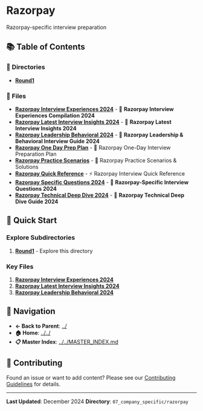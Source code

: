# Razorpay

Razorpay-specific interview preparation

## 📚 Table of Contents

### 📁 Directories

- **[Round1](round1/)**

### 📄 Files

- **[Razorpay Interview Experiences 2024](RAZORPAY_INTERVIEW_EXPERIENCES_2024.md)** - 🎯 **Razorpay Interview Experiences Compilation 2024**
- **[Razorpay Latest Interview Insights 2024](RAZORPAY_LATEST_INTERVIEW_INSIGHTS_2024.md)** - 🚀 **Razorpay Latest Interview Insights 2024**
- **[Razorpay Leadership Behavioral 2024](RAZORPAY_LEADERSHIP_BEHAVIORAL_2024.md)** - 🎯 **Razorpay Leadership & Behavioral Interview Guide 2024**
- **[Razorpay One Day Prep Plan](RAZORPAY_ONE_DAY_PREP_PLAN.md)** - 🚀 Razorpay One-Day Interview Preparation Plan
- **[Razorpay Practice Scenarios](RAZORPAY_PRACTICE_SCENARIOS.md)** - 🎯 Razorpay Practice Scenarios & Solutions
- **[Razorpay Quick Reference](RAZORPAY_QUICK_REFERENCE.md)** - ⚡ Razorpay Interview Quick Reference
- **[Razorpay Specific Questions 2024](RAZORPAY_SPECIFIC_QUESTIONS_2024.md)** - 🎯 **Razorpay-Specific Interview Questions 2024**
- **[Razorpay Technical Deep Dive 2024](RAZORPAY_TECHNICAL_DEEP_DIVE_2024.md)** - 🎯 **Razorpay Technical Deep Dive Guide 2024**

## 🚀 Quick Start

### Explore Subdirectories
1. **[Round1](round1/)** - Explore this directory

### Key Files
1. **[Razorpay Interview Experiences 2024](RAZORPAY_INTERVIEW_EXPERIENCES_2024.md)**
1. **[Razorpay Latest Interview Insights 2024](RAZORPAY_LATEST_INTERVIEW_INSIGHTS_2024.md)**
1. **[Razorpay Leadership Behavioral 2024](RAZORPAY_LEADERSHIP_BEHAVIORAL_2024.md)**

## 🔗 Navigation

- **← Back to Parent**: [../](../)
- **🏠 Home**: [../../](../..)
- **📋 Master Index**: [../../MASTER_INDEX.md](../..MASTER_INDEX.md)

## 🤝 Contributing

Found an issue or want to add content? Please see our [Contributing Guidelines](../../CONTRIBUTING.md) for details.

---

**Last Updated**: December 2024
**Directory**: `07_company_specific/razorpay`

